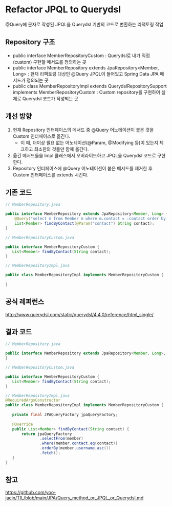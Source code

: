 # Refactor JPQL to Querydsl
@Query에 문자로 작성된 JPQL을 Querydsl 기반의 코드로 변환하는 리팩토링 작업

## Repository 구조
- public interface MemberRepositoryCustom : Querydsl로 내가 직접(custom) 구현할 메서드를 정의하는 곳  
- public interface MemberRepository extends JpaRepository<Member, Long> : 현재 리팩토링 대상인 @Query JPQL이 들어있고 Spring Data JPA 메서드가 정의되는 곳   
- public class MemberRepositoryImpl extends QuerydslRepositorySupport implements MemberRepositoryCustom : Custom repository를 구현하여 실제로 Querydsl 코드가 작성되는 곳  

## 개선 방향
1. 현재 Repository 인터페이스의 메서드 중 @Query 어노테이션이 붙은 것을 Custom 인터페이스로 옮긴다.  
   - 이 때, 더이상 필요 없는 어노테이션(@Param, @Modifying 등)이 있는지 체크하고 최소한의 것들만 함께 옮긴다.  
2. 옮긴 메서드들을 Impl 클래스에서 오버라이드하고 JPQL을 Querydsl 코드로 구현한다.  
3. Repository 인터페이스에 @Query 어노테이션이 붙은 메서드를 제거한 후 Custom 인터페이스를 extends 시킨다.  

## 기존 코드
```java
// MemberRepository.java

public interface MemberRepository extends JpaRepository<Member, Long> { 
    @Query("select m from Member m where m.contact = :contact order by m.username asc") 
    List<Member> findByContact(@Param("contact") String contact);   
}
```

```java
// MemberRepositoryCustom.java

public interface MemberRepositoryCustom {
   List<Member> findByContact(String contact);
}
```

```java
// MemberRepositoryImpl.java

public class MemberRepositoryImpl implements MemberRepositoryCustom {
    
}
```

## 공식 레퍼런스
http://www.querydsl.com/static/querydsl/4.4.0/reference/html_single/  

## 결과 코드
```java
// MemberRepository.java

public interface MemberRepository extends JpaRepository<Member, Long>, MemberRepositoryCustom {
}
```

```java
// MemberRepositoryCustom.java

public interface MemberRepositoryCustom {
   List<Member> findByContact(String contact);
}
```

```java
// MemberRepositoryImpl.java
@RequiredArgsConstructor
public class MemberRepositoryImpl implements MemberRepositoryCustom {
    
   private final JPAQueryFactory jpaQueryFactory;
   
   @Override
   public List<Member> findByContact(String contact) {
       return jpaQueryFactory
               .selectFrom(member)
               .where(member.contact.eq(contact))
               .orderBy(member.username.asc())
               .fetch();
   } 
}
```

## 참고
https://github.com/yoo-jaein/TIL/blob/main/JPA/Query_method_or_JPQL_or_Querydsl.md  

